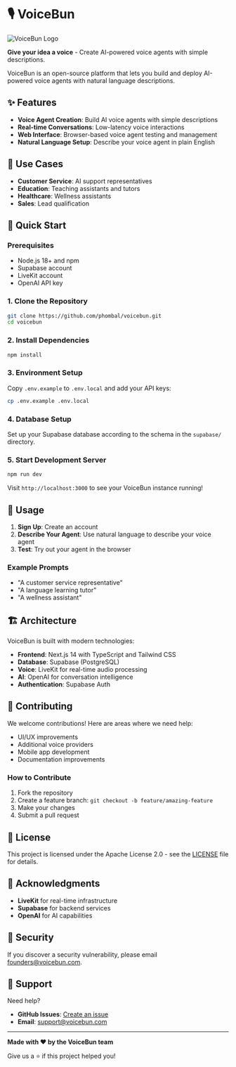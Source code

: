 # 🎙️ VoiceBun

![VoiceBun Logo](https://raw.githubusercontent.com/phombal/voicebun/main/public/VoiceBun-Bun-Only.png)

**Give your idea a voice** - Create AI-powered voice agents with simple descriptions.

VoiceBun is an open-source platform that lets you build and deploy AI-powered voice agents with natural language descriptions.

## ✨ Features

- **Voice Agent Creation**: Build AI voice agents with simple descriptions
- **Real-time Conversations**: Low-latency voice interactions
- **Web Interface**: Browser-based voice agent testing and management
- **Natural Language Setup**: Describe your voice agent in plain English

## 🎯 Use Cases

- **Customer Service**: AI support representatives
- **Education**: Teaching assistants and tutors
- **Healthcare**: Wellness assistants
- **Sales**: Lead qualification

## 🚀 Quick Start

### Prerequisites

- Node.js 18+ and npm
- Supabase account
- LiveKit account
- OpenAI API key

### 1. Clone the Repository

```bash
git clone https://github.com/phombal/voicebun.git
cd voicebun
```

### 2. Install Dependencies

```bash
npm install
```

### 3. Environment Setup

Copy `.env.example` to `.env.local` and add your API keys:

```bash
cp .env.example .env.local
```

### 4. Database Setup

Set up your Supabase database according to the schema in the `supabase/` directory.

### 5. Start Development Server

```bash
npm run dev
```

Visit `http://localhost:3000` to see your VoiceBun instance running!

## 📖 Usage

1. **Sign Up**: Create an account
2. **Describe Your Agent**: Use natural language to describe your voice agent
3. **Test**: Try out your agent in the browser

### Example Prompts

- "A customer service representative"
- "A language learning tutor"
- "A wellness assistant"

## 🏗️ Architecture

VoiceBun is built with modern technologies:

- **Frontend**: Next.js 14 with TypeScript and Tailwind CSS
- **Database**: Supabase (PostgreSQL)
- **Voice**: LiveKit for real-time audio processing
- **AI**: OpenAI for conversation intelligence
- **Authentication**: Supabase Auth

## 🤝 Contributing

We welcome contributions! Here are areas where we need help:

- UI/UX improvements
- Additional voice providers
- Mobile app development
- Documentation improvements

### How to Contribute

1. Fork the repository
2. Create a feature branch: `git checkout -b feature/amazing-feature`
3. Make your changes
4. Submit a pull request

## 📄 License

This project is licensed under the Apache License 2.0 - see the [LICENSE](LICENSE) file for details.

## 🙏 Acknowledgments

- **LiveKit** for real-time infrastructure
- **Supabase** for backend services
- **OpenAI** for AI capabilities

## 🚨 Security

If you discover a security vulnerability, please email founders@voicebun.com.

## 💬 Support

Need help?

- **GitHub Issues**: [Create an issue](https://github.com/phombal/voicebun/issues)
- **Email**: support@voicebun.com

---

**Made with ❤️ by the VoiceBun team**

Give us a ⭐ if this project helped you!
